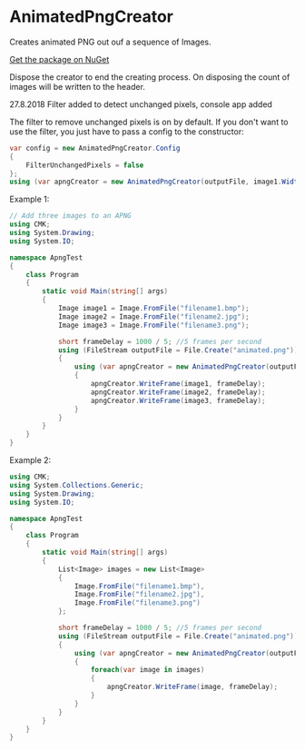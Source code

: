 # AnimatedPngCreator
Creates animated PNG out ouf a sequence of Images.

[Get the package on NuGet](https://www.nuget.org/packages/AnimatedPngCreator/)

Dispose the creator to end the creating process. On disposing the count of images will be written to the header.

27.8.2018  Filter added to detect unchanged pixels, console app added 

The filter to remove unchanged pixels is on by default. If you don't want to use the filter, you just have to pass a config to the constructor:

```csharp
var config = new AnimatedPngCreator.Config
{
    FilterUnchangedPixels = false
};
using (var apngCreator = new AnimatedPngCreator(outputFile, image1.Width, image1.Height, config))
```

Example 1:

```csharp
// Add three images to an APNG
using CMK;
using System.Drawing;
using System.IO;

namespace ApngTest
{
    class Program
    {
        static void Main(string[] args)
        {
            Image image1 = Image.FromFile("filename1.bmp");
            Image image2 = Image.FromFile("filename2.jpg");
            Image image3 = Image.FromFile("filename3.png");

            short frameDelay = 1000 / 5; //5 frames per second
            using (FileStream outputFile = File.Create("animated.png"))
            {
                using (var apngCreator = new AnimatedPngCreator(outputFile, image1.Width, image1.Height))
                {
                    apngCreator.WriteFrame(image1, frameDelay);
                    apngCreator.WriteFrame(image2, frameDelay);
                    apngCreator.WriteFrame(image3, frameDelay);
                }
            }
        }
    }
}
```
Example 2:
```csharp
using CMK;
using System.Collections.Generic;
using System.Drawing;
using System.IO;

namespace ApngTest
{
    class Program
    {
        static void Main(string[] args)
        {
            List<Image> images = new List<Image>
            {
                Image.FromFile("filename1.bmp"),
                Image.FromFile("filename2.jpg"),
                Image.FromFile("filename3.png")
            };

            short frameDelay = 1000 / 5; //5 frames per second
            using (FileStream outputFile = File.Create("animated.png"))
            {
                using (var apngCreator = new AnimatedPngCreator(outputFile, images[0].Width, images[0].Height))
                {
                    foreach(var image in images)
                    {
                        apngCreator.WriteFrame(image, frameDelay);
                    }
                }
            }
        }
    }
}
```
